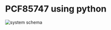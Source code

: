 # PCF85747 using python

![system schema](https://lh3.googleusercontent.com/proxy/oCI5x4V9fID-3f-Mw4SI1fI2SMzobVyZnlu9ogEkR7R0aH7DrN4n1Fu7OlwI88YdNlgI_vLEv5w0T0wGHzBBoBa7-USoSE58458aBCYnKo9L7dIgi4O24zPPVRoEblGQua8)
